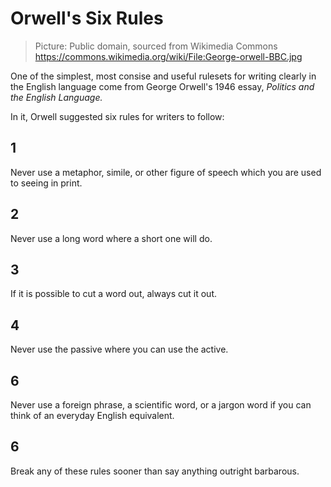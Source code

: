 <!-- .slide: data-background-image="https://upload.wikimedia.org/wikipedia/commons/7/7a/George-orwell-BBC.jpg" data-background-size="contain" -->
# Orwell's Six Rules <!-- .element class="hidden" -->

<!-- Note -->
> Picture: Public domain, sourced from Wikimedia Commons
> <https://commons.wikimedia.org/wiki/File:George-orwell-BBC.jpg>

One of the simplest, most consise and useful rulesets for writing
clearly in the English language come from George Orwell's 1946 essay,
*Politics and the English Language.*

In it, Orwell suggested six rules for writers to follow:


## 1
Never use a metaphor, simile, or other figure of speech which you are used to seeing in print.


## 2
Never use a long word where a short one will do.


## 3
If it is possible to cut a word out, always cut it out.


## 4
Never use the passive where you can use the active.


## 6
Never use a foreign phrase, a scientific word, or a jargon word if you
can think of an everyday English equivalent.


## 6
Break any of these rules sooner than say anything outright barbarous.

